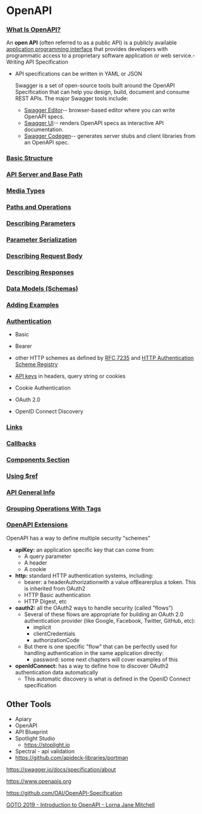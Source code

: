 # OpenAPI

### [What Is OpenAPI?](https://swagger.io/docs/specification/about/)

An **open API** (often referred to as a public API) is a publicly available [application programming interface](https://en.wikipedia.org/wiki/Application_programming_interface) that provides developers with programmatic access to a proprietary software application or web service.- Writing API Specification

- API specifications can be written in YAML or JSON

  Swagger is a set of open-source tools built around the OpenAPI Specification that can help you design, build, document and consume REST APIs. The major Swagger tools include:

  - [Swagger Editor](http://editor.swagger.io/)-- browser-based editor where you can write OpenAPI specs.
  - [Swagger UI](https://swagger.io/swagger-ui/)-- renders OpenAPI specs as interactive API documentation.
  - [Swagger Codegen](https://github.com/swagger-api/swagger-codegen)-- generates server stubs and client libraries from an OpenAPI spec.

### [Basic Structure](https://swagger.io/docs/specification/basic-structure/)

### [API Server and Base Path](https://swagger.io/docs/specification/api-host-and-base-path/)

### [Media Types](https://swagger.io/docs/specification/media-types/)

### [Paths and Operations](https://swagger.io/docs/specification/paths-and-operations/)

### [Describing Parameters](https://swagger.io/docs/specification/describing-parameters/)

### [Parameter Serialization](https://swagger.io/docs/specification/serialization/)

### [Describing Request Body](https://swagger.io/docs/specification/describing-request-body/)

### [Describing Responses](https://swagger.io/docs/specification/describing-responses/)

### [Data Models (Schemas)](https://swagger.io/docs/specification/data-models/)

### [Adding Examples](https://swagger.io/docs/specification/adding-examples/)

### [Authentication](https://swagger.io/docs/specification/authentication/)

- Basic

- Bearer

- other HTTP schemes as defined by [RFC 7235](https://tools.ietf.org/html/rfc7235) and [HTTP Authentication Scheme Registry](https://www.iana.org/assignments/http-authschemes/http-authschemes.xhtml)

- [API keys](https://swagger.io/docs/specification/authentication/api-keys/) in headers, query string or cookies

- Cookie Authentication

- OAuth 2.0

- OpenID Connect Discovery

### [Links](https://swagger.io/docs/specification/links/)

### [Callbacks](https://swagger.io/docs/specification/callbacks/)

### [Components Section](https://swagger.io/docs/specification/components/)

### [Using $ref](https://swagger.io/docs/specification/using-ref/)

### [API General Info](https://swagger.io/docs/specification/api-general-info/)

### [Grouping Operations With Tags](https://swagger.io/docs/specification/grouping-operations-with-tags/)

### [OpenAPI Extensions](https://swagger.io/docs/specification/openapi-extensions/)

OpenAPI has a way to define multiple security "schemes"

- **apiKey:** an application specific key that can come from:
  - A query parameter
  - A header
  - A cookie
- **http:** standard HTTP authentication systems, including:
  - bearer: a headerAuthorizationwith a value ofBearerplus a token. This is inherited from OAuth2
  - HTTP Basic authentication
  - HTTP Digest, etc
- **oauth2:** all the OAuth2 ways to handle security (called "flows")
  - Several of these flows are appropriate for building an OAuth 2.0 authentication provider (like Google, Facebook, Twitter, GitHub, etc):
    - implicit
    - clientCredentials
    - authorizationCode
  - But there is one specific "flow" that can be perfectly used for handling authentication in the same application directly:
    - password: some next chapters will cover examples of this
- **openIdConnect:** has a way to define how to discover OAuth2 authentication data automatically
  - This automatic discovery is what is defined in the OpenID Connect specification

## Other Tools

- Apiary
- OpenAPI
- API Blueprint
- Spotlight Studio
  - https://stoplight.io
- Spectral - api validation
- https://github.com/apideck-libraries/portman

https://swagger.io/docs/specification/about

https://www.openapis.org

https://github.com/OAI/OpenAPI-Specification

[GOTO 2019 - Introduction to OpenAPI - Lorna Jane Mitchell](https://www.youtube.com/watch?v=s9u3mXQZbXI)
